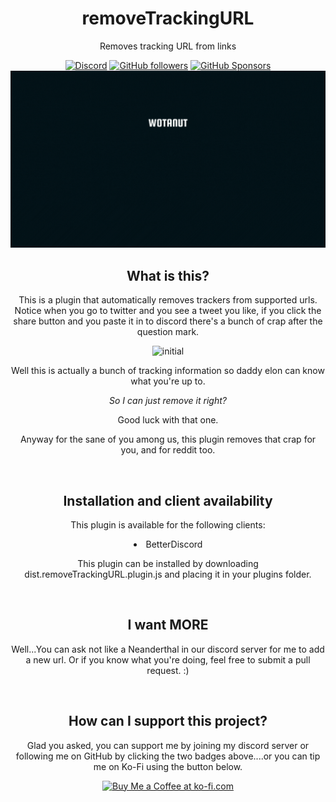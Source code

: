 <div align="center">
    <h1>removeTrackingURL</h1>
    <p>Removes tracking URL from links</p>
    <a href="https://discord.gg/2w5KSXjhGe"><img alt="Discord" src="https://img.shields.io/discord/939479619587952640?logo=discord&style=for-the-badge"></a>  <a href="https://github.com/wotanut"><img alt="GitHub followers" src="https://img.shields.io/github/followers/wotanut?logo=github&style=for-the-badge"></a> <a href=" https://github.com/sponsors/wotanut"><img alt="GitHub Sponsors" src="https://img.shields.io/github/sponsors/wotanut?style=for-the-badge"></a>
</div>

<img src="https://github.com/wotanut/wotanut/blob/main/banner.gif?raw=true">

<br>

<div align="center">
    <h2> What is this?</h2>
    <p> This is a plugin that automatically removes trackers from supported urls. Notice when you go to twitter and you see a tweet you like, if you click the share button and you paste it in to discord there's a bunch of crap after the question mark. </p>
    <img src="imgs/inital.png" alt="initial">
    <p>Well this is actually a bunch of tracking information so daddy elon can know what you're up to.</p>
    <p> <i> So I can just remove it right? </i></p>
    <p> Good luck with that one. </p>
    <p> Anyway for the sane of you among us, this plugin removes that crap for you, and for reddit too. </p>
</div>

<br>

<div align="center">
    <h2>Installation and client availability</h2>
    <p> This plugin is available for the following clients: </p>
    <li> BetterDiscord </li>
    <p> This plugin can be installed by downloading dist.removeTrackingURL.plugin.js and placing it in your plugins folder. </p>
</div>

<br>

<div align="center">
    <h2> I want MORE </h2>
    <p> Well...You can ask not like a Neanderthal in our discord server for me to add a new url. Or if you know what you're doing, feel free to submit a pull request. :)</p>
</div>

<br>

<div align="center">
    <h2> How can I support this project? </h2>
    <p> Glad you asked, you can support me by joining my discord server or following me on GitHub by clicking the two badges above....or you can tip me on Ko-Fi using the button below. </p>
    <a href='https://ko-fi.com/K3K4EPV8X' target='_blank'><img height='36' style='border:0px;height:36px;' src='https://storage.ko-fi.com/cdn/kofi1.png?v=3' border='0' alt='Buy Me a Coffee at ko-fi.com' /></a>
</div>